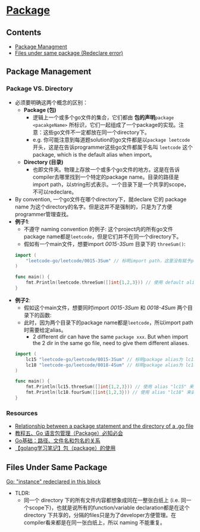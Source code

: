 # [Package](https://github.com/szhou12/leetcode-go/blob/main/go_review/README.md)

## Contents
* [Package Managment](#package-management)
* [Files under same package (Redeclare error)](#files-under-same-package)

## Package Management

### Package VS. Directory
* 必须要明确这两个概念的区别：
    * **Package (包)**
        * 逻辑上一个或多个go文件的集合，它们都由 **包的声明**`package <pacakgeName>` 所标识，它们一起组成了一个package的实现。注意：这些go文件不一定都放在同一个directory下。
        * e.g. 你可能注意到每道题solution的go文件都是以`package leetcode`开头，这是在告诉programmer这些go文件都属于名叫 `leetcode` 这个package, which is the default alias when import。
    * **Directory (目录)**
        * 也即文件夹。物理上存放一个或多个go文件的地方。这是在告诉compiler去哪里找到一个特定的package name。目录的路径是import path，以string形式表示。一个目录下是一个共享的scope，不可以redeclare。
* By convention, 一个go文件在哪个directory下，就declare 它的 package name 为这个directory的名字。但是这并不是强制的，只是为了方便programmer管理查找。
* **例子1**: 
    * 不遵守 naming convention 的例子: 这个project内的所有go文件package name都是`leetcode`，但是它们并不在同一个directory下。
    * 假如有一个main文件，想要import *0015-3Sum* 目录下的 `threeSum()`:
    ```go
    import (
        "leetcode-go/leetcode/0015-3Sum" // 标明import path，这里没有赋予package alias，后面调用使用默认的alias "leetcode"
    )

    func main() {
        fmt.Println(leetcode.threeSum([]int{1,2,3})) // 使用 default alias "leetcode" 来调用
    }
    ```
* **例子2**:
    * 假如这个main文件，想要同时import *0015-3Sum* 和 *0018-4Sum* 两个目录下的函数:
    * 此时，因为两个目录下的package name都是`leetcode`，所以import path时需要给定alias。
        * 2 different dir can have the same `package xxx`. But when import the 2 dir in the same go file, need to give them different aliases.
    ```go
    import (
        lc15 "leetcode-go/leetcode/0015-3Sum" // 标明package alias为 lc15
        lc18 "leetcode-go/leetcode/0018-4Sum" // 标明package alias为 lc18
    )

    func main() {
        fmt.Println(lc15.threeSum([]int{1,2,3})) // 使用 alias "lc15" 来调用
        fmt.Println(lc18.fourSum([]int{1,2,3})) // 使用 alias "lc18" 来调用
    }
    ```

### Resources
* [Relationship between a package statement and the directory of a .go file](https://stackoverflow.com/questions/43579838/relationship-between-a-package-statement-and-the-directory-of-a-go-file)
* [教程五、Go 语言包管理（Package）必知必会](https://learnku.com/go/t/27649)
* [Go基础：路径、文件名和包名的关系](https://developer.aliyun.com/article/888601)
* [【golang学习笔记】包（package）的使用](https://juejin.cn/post/7122730352023437343)


## Files Under Same Package
[Go: "instance" redeclared in this block](https://stackoverflow.com/questions/34344172/go-instance-redeclared-in-this-block)
* TLDR: 
    * 同一个 directory 下的所有文件内容都想象成同在一整张白纸上 (i.e. 同一个scope下)，也就是说所有的function/variable declaration都是在这个 directory 下共享的，分隔的files只是为了developer方便管理。在compiler看来都是在同一张白纸上，所以 naming 不能重复。